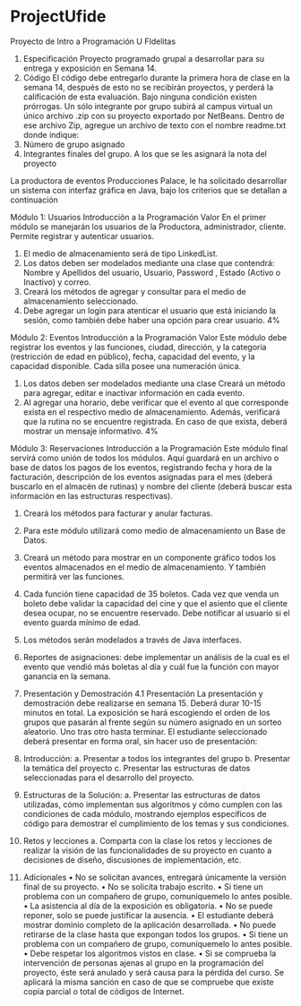 # ProjectUfide
Proyecto de  Intro a Programación U FIdelitas

1. Especificación
Proyecto programado grupal a desarrollar para su entrega y exposición en Semana 14.
2. Código
El código debe entregarlo durante la primera hora de clase en la semana 14, después de esto no se recibirán
proyectos, y perderá la calificación de esta evaluación. Bajo ninguna condición existen prórrogas.
Un sólo integrante por grupo subirá al campus virtual un único archivo .zip con su proyecto exportado por
NetBeans. Dentro de ese archivo Zip, agregue un archivo de texto con el nombre readme.txt donde indique:
1. Número de grupo asignado
2. Integrantes finales del grupo. A los que se les asignará la nota del proyecto




La productora de eventos Producciones Palace, le ha solicitado desarrollar un sistema con interfaz gráfica en
Java, bajo los criterios que se detallan a continuación

Módulo 1: Usuarios Introducción a la Programación Valor
En el primer módulo se manejarán los
usuarios de la Productora, administrador,
cliente. Permite registrar y autenticar
usuarios.
1. El medio de almacenamiento será de tipo LinkedList.
2. Los datos deben ser modelados mediante una clase que contendrá: Nombre y
Apellidos del usuario, Usuario, Password , Estado (Activo o Inactivo) y correo.
3. Creará los métodos de agregar y consultar para el medio de almacenamiento
seleccionado.
4. Debe agregar un login para atenticar el usuario que está
iniciando la sesión, como también debe haber una opción para
crear usuario.
4%


Módulo 2: Eventos Introducción a la Programación Valor
Este módulo debe registrar los eventos
y las funciones, ciudad, dirección, y la
categoría (restricción de edad en
público), fecha, capacidad del evento, y
la capacidad disponible. Cada silla posee
una numeración única.
1. Los datos deben ser modelados mediante una clase Creará un método para
agregar, editar e inactivar información en cada evento.
2. Al agregar una horario, debe verificar que el evento al que corresponde exista
en el respectivo medio de almacenamiento. Además, verificará que la rutina no
se encuentre registrada. En caso de que exista, deberá mostrar un mensaje
informativo. 4%



Módulo 3: Reservaciones Introducción a la Programación
Este módulo final servirá como unión de
todos los módulos. Aquí guardará en un
archivo o base de datos los pagos de los
eventos, registrando fecha y hora de la
facturación, descripción de los eventos
asignadas para el mes (deberá buscarlo en
el almacén de rutinas) y nombre del cliente
(deberá buscar esta información en las
estructuras respectivas).
1. Creará los métodos para facturar y anular facturas.
2. Para este módulo utilizará como medio de almacenamiento un Base de Datos.
3. Creará un método para mostrar en un componente gráfico todos los
eventos almacenados en el medio de almacenamiento. Y también
permitirá ver las funciones.
4. Cada función tiene capacidad de 35 boletos. Cada vez que venda un boleto
debe validar la capacidad del cine y que el asiento que el cliente desea
ocupar, no se encuentre reservado. Debe notificar al usuario si el evento
guarda mínimo de edad.
5. Los métodos serán modelados a través de Java interfaces.
6. Reportes de asignaciones: debe implementar un análisis de la cual
es el evento que vendió más boletas al día y cuál fue la función con
mayor ganancia en la semana.



4. Presentación y Demostración
4.1 Presentación
La presentación y demostración debe realizarse en semana 15.
Deberá durar 10-15 minutos en total. La exposición se hará escogiendo el orden de los grupos que pasarán al
frente según su número asignado en un sorteo aleatorio. Uno tras otro hasta terminar.
El estudiante seleccionado deberá presentar en forma oral, sin hacer uso de presentación:
1. Introducción:
a. Presentar a todos los integrantes del grupo
b. Presentar la temática del proyecto
c. Presentar las estructuras de datos seleccionadas para el desarrollo del proyecto.
2. Estructuras de la Solución:
a. Presentar las estructuras de datos utilizadas, cómo implementan sus algoritmos y cómo
cumplen con las condiciones de cada módulo, mostrando ejemplos específicos de código
para demostrar el cumplimiento de los temas y sus condiciones.
3. Retos y lecciones
a. Comparta con la clase los retos y lecciones de realizar la visión de las funcionalidades de su
proyecto en cuanto a decisiones de diseño, discusiones de implementación, etc.



5. Adicionales
• No se solicitan avances, entregará únicamente la versión final de su proyecto.
• No se solicita trabajo escrito.
• Si tiene un problema con un compañero de grupo, comuníquemelo lo antes posible.
• La asistencia al día de la exposición es obligatoria.
• No se puede reponer, solo se puede justificar la ausencia.
• El estudiante deberá mostrar dominio completo de la aplicación desarrollada.
• No puede retirarse de la clase hasta que expongan todos los grupos.
• Si tiene un problema con un compañero de grupo, comuníquemelo lo antes posible.
• Debe respetar los algoritmos vistos en clase.
• Si se comprueba la intervención de personas ajenas al grupo en la programación del proyecto, éste
será anulado y será causa para la pérdida del curso. Se aplicará la misma sanción en caso de que se
compruebe que existe copia parcial o total de códigos de Internet. 
